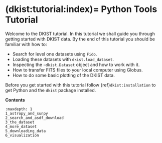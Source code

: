 (dkist:tutorial:index)=
Python Tools Tutorial
=====================

Welcome to the DKIST tutorial.
In this tutorial we shall guide you through getting started with DKIST data.
By the end of this tutorial you should be familiar with how to:

* Search for level one datasets using ``Fido``.
* Loading these datasets with `dkist.load_dataset`.
* Inspecting the `~dkist.Dataset` object and how to work with it.
* How to transfer FITS files to your local computer using Globus.
* How to do some basic plotting of the DKIST data.

Before you get started with this tutorial follow {ref}`dkist:installation` to get Python and the ``dkist`` package installed.

**Contents**

```{toctree}
:maxdepth: 1
1_astropy_and_sunpy
2_search_and_asdf_download
3_the_dataset
4_more_dataset
5_downloading_data
6_visualization
```
